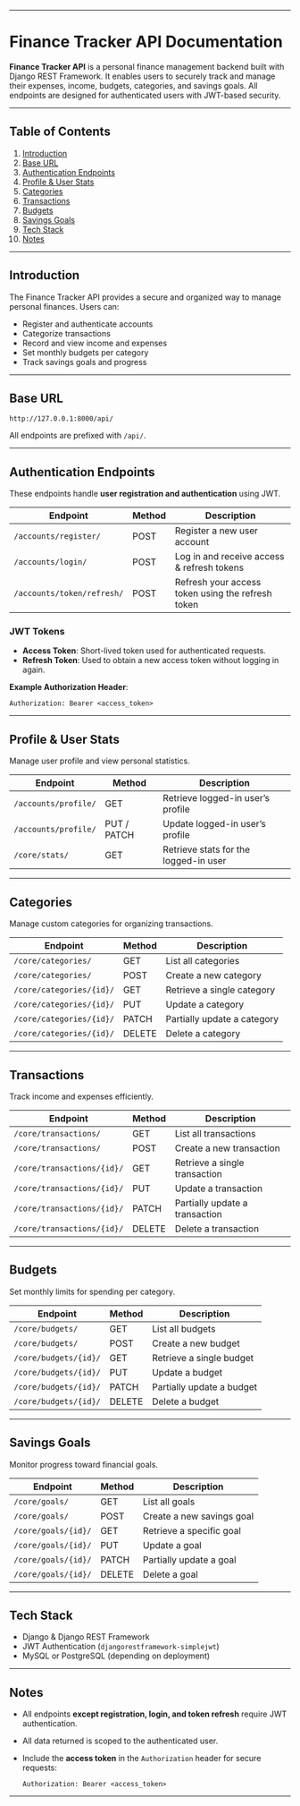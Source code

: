 
---

# Finance Tracker API Documentation

**Finance Tracker API** is a personal finance management backend built with Django REST Framework. It enables users to securely track and manage their expenses, income, budgets, categories, and savings goals. All endpoints are designed for authenticated users with JWT-based security.

---

## Table of Contents

1. [Introduction](#introduction)
2. [Base URL](#base-url)
3. [Authentication Endpoints](#authentication-endpoints)
4. [Profile & User Stats](#profile--user-stats)
5. [Categories](#categories)
6. [Transactions](#transactions)
7. [Budgets](#budgets)
8. [Savings Goals](#savings-goals)
9. [Tech Stack](#tech-stack)
10. [Notes](#notes)

---

## Introduction

The Finance Tracker API provides a secure and organized way to manage personal finances. Users can:

* Register and authenticate accounts
* Categorize transactions
* Record and view income and expenses
* Set monthly budgets per category
* Track savings goals and progress

---

## Base URL

```
http://127.0.0.1:8000/api/
```

All endpoints are prefixed with `/api/`.

---

## Authentication Endpoints

These endpoints handle **user registration and authentication** using JWT.

| Endpoint                   | Method | Description                                       |
| -------------------------- | ------ | ------------------------------------------------- |
| `/accounts/register/`      | POST   | Register a new user account                       |
| `/accounts/login/`         | POST   | Log in and receive access & refresh tokens        |
| `/accounts/token/refresh/` | POST   | Refresh your access token using the refresh token |

### JWT Tokens

* **Access Token**: Short-lived token used for authenticated requests.
* **Refresh Token**: Used to obtain a new access token without logging in again.

**Example Authorization Header**:

```
Authorization: Bearer <access_token>
```

---

## Profile & User Stats

Manage user profile and view personal statistics.

| Endpoint             | Method      | Description                           |
| -------------------- | ----------- | ------------------------------------- |
| `/accounts/profile/` | GET         | Retrieve logged-in user’s profile     |
| `/accounts/profile/` | PUT / PATCH | Update logged-in user’s profile       |
| `/core/stats/`       | GET         | Retrieve stats for the logged-in user |

---

## Categories

Manage custom categories for organizing transactions.

| Endpoint                 | Method | Description                 |
| ------------------------ | ------ | --------------------------- |
| `/core/categories/`      | GET    | List all categories         |
| `/core/categories/`      | POST   | Create a new category       |
| `/core/categories/{id}/` | GET    | Retrieve a single category  |
| `/core/categories/{id}/` | PUT    | Update a category           |
| `/core/categories/{id}/` | PATCH  | Partially update a category |
| `/core/categories/{id}/` | DELETE | Delete a category           |

---

## Transactions

Track income and expenses efficiently.

| Endpoint                   | Method | Description                    |
| -------------------------- | ------ | ------------------------------ |
| `/core/transactions/`      | GET    | List all transactions          |
| `/core/transactions/`      | POST   | Create a new transaction       |
| `/core/transactions/{id}/` | GET    | Retrieve a single transaction  |
| `/core/transactions/{id}/` | PUT    | Update a transaction           |
| `/core/transactions/{id}/` | PATCH  | Partially update a transaction |
| `/core/transactions/{id}/` | DELETE | Delete a transaction           |

---

## Budgets

Set monthly limits for spending per category.

| Endpoint              | Method | Description               |
| --------------------- | ------ | ------------------------- |
| `/core/budgets/`      | GET    | List all budgets          |
| `/core/budgets/`      | POST   | Create a new budget       |
| `/core/budgets/{id}/` | GET    | Retrieve a single budget  |
| `/core/budgets/{id}/` | PUT    | Update a budget           |
| `/core/budgets/{id}/` | PATCH  | Partially update a budget |
| `/core/budgets/{id}/` | DELETE | Delete a budget           |

---

## Savings Goals

Monitor progress toward financial goals.

| Endpoint            | Method | Description               |
| ------------------- | ------ | ------------------------- |
| `/core/goals/`      | GET    | List all goals            |
| `/core/goals/`      | POST   | Create a new savings goal |
| `/core/goals/{id}/` | GET    | Retrieve a specific goal  |
| `/core/goals/{id}/` | PUT    | Update a goal             |
| `/core/goals/{id}/` | PATCH  | Partially update a goal   |
| `/core/goals/{id}/` | DELETE | Delete a goal             |

---

## Tech Stack

* Django & Django REST Framework
* JWT Authentication (`djangorestframework-simplejwt`)
* MySQL or PostgreSQL (depending on deployment)

---

## Notes

* All endpoints **except registration, login, and token refresh** require JWT authentication.
* All data returned is scoped to the authenticated user.
* Include the **access token** in the `Authorization` header for secure requests:

  ```
  Authorization: Bearer <access_token>
  ```

---

